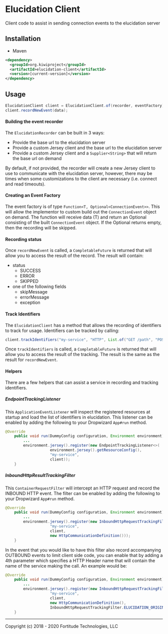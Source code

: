 # Elucidation Client
Client code to assist in sending connection events to the elucidation server

Installation
---
* Maven

```xml
<dependency>
  <groupId>org.kiwiproject</groupId>
  <artifactId>elucidation-client</artifactId>
  <version>[current-version]</version>
</dependency>
```

Usage
---
```java
ElucidationClient client = ElucidationClient.of(recorder, eventFactory);
client.recordNewEvent(data);
```

#### Building the event recorder
The `ElucidationRecorder` can be built in 3 ways:
* Provide the base url to the elucidation server
* Provide a custom Jersey client and the base url to the elucidation server
* Provide a custom Jersey client and a `Supplier<String>` that will return the base url on demand

By default, if not provided, the recorder will create a new Jersey client to use to communicate with the elucidation server, however, 
there may be times when some customizations to the client are necessary (i.e. connect and read timeouts).

#### Creating an Event Factory
The event factory is of type `Function<T, Optional<ConnectionEvent>>`.  This will allow the implementor to custom build out the 
`ConnectionEvent` object on demand.  The function will receive data (T) and return an Optional consisting of the built `ConnectionEvent` object.
If the Optional returns empty, then the recording will be skipped.

#### Recording status
Once `recordNewEvent` is called, a `CompletableFuture` is returned that will allow you to access the result of the record.
The result will contain:
* status
    * SUCCESS
    * ERROR
    * SKIPPED
* one of the following fields
    * skipMessage
    * errorMessage
    * exception

#### Track Identifiers
The `ElucidationClient` has a method that allows the recording of identifiers to track for usage. Identifiers can be tracked by calling:

```java
client.trackIdentifiers("my-service", "HTTP", List.of("GET /path", "POST /path"));
```
Once `trackIdentifiers` is called, a `CompletableFuture` is returned that will allow you to access the result of the tracking. The result is the same as the result for `recordNewEvent`.

#### Helpers
There are a few helpers that can assist a service in recording and tracking identifiers.

##### EndpointTrackingListener
This `ApplicationEventListener` will inspect the registered resources at startup and load the list of identifiers in elucidation. This listener can be enabled by adding the following to your Dropwizard `App#run` method.

```java
@Override
    public void run(DummyConfig configuration, Environment environment) {
        ...
        environment.jersey().register(new EndpointTrackingListener<>(
                    environment.jersey().getResourceConfig(), 
                    "my-service", 
                    client));
    }
```

##### InboundHttpResultTrackingFilter
This `ContainerRequestFilter` will intercept an HTTP request and record the INBOUND HTTP event. The filter can be enabled by adding the following to your Dropwizard `App#run` method. 

```java
@Override
    public void run(DummyConfig configuration, Environment environment) {
        ...
        environment.jersey().register(new InboundHttpRequestTrackingFilter(
                    "my-service", 
                    client, 
                    new HttpCommunicationDefinition()));
    }
```

In the event that you would like to have this filter also record accompanying OUTBOUND events to limit client side code, you can enable that by adding a 4th parameter which specifies a HTTP Header name that will contain the name of the service making the call. An example would be:
```java
@Override
    public void run(DummyConfig configuration, Environment environment) {
        ...
        environment.jersey().register(new InboundHttpRequestTrackingFilter(
                    "my-service", 
                    client, 
                    new HttpCommunicationDefinition(),
                    InboundHttpRequestTrackingFilter.ELUCIDATION_ORIGINATING_SERVICE_HEADER));
    }
```

---
Copyright (c) 2018 - 2020 Fortitude Technologies, LLC
